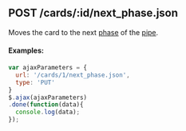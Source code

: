 ## POST /cards/:id/next_phase.json

Moves the card to the next [phase](phase.md) of the [pipe](pipe.md). 

#### Examples:


```javascript
var ajaxParameters = {
  url: '/cards/1/next_phase.json',
  type: 'PUT'
}
$.ajax(ajaxParameters)
.done(function(data){
  console.log(data);
});
```

